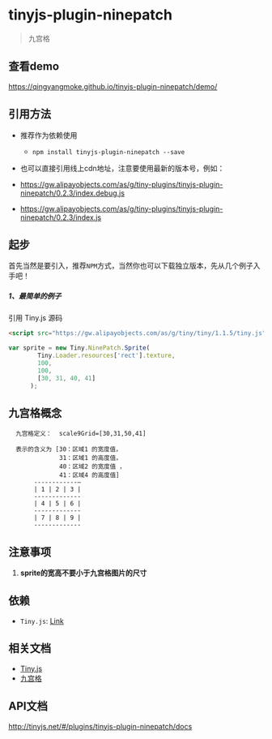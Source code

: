 # tinyjs-plugin-ninepatch

> 九宫格

## 查看demo

https://qingyangmoke.github.io/tinyjs-plugin-ninepatch/demo/

## 引用方法

- 推荐作为依赖使用

  - `npm install tinyjs-plugin-ninepatch --save`

- 也可以直接引用线上cdn地址，注意要使用最新的版本号，例如：

 - https://gw.alipayobjects.com/as/g/tiny-plugins/tinyjs-plugin-ninepatch/0.2.3/index.debug.js
 - https://gw.alipayobjects.com/as/g/tiny-plugins/tinyjs-plugin-ninepatch/0.2.3/index.js

## 起步
首先当然是要引入，推荐`NPM`方式，当然你也可以下载独立版本，先从几个例子入手吧！

##### 1、最简单的例子

引用 Tiny.js 源码
``` html
<script src="https://gw.alipayobjects.com/as/g/tiny/tiny/1.1.5/tiny.js"></script>
```

``` js
var sprite = new Tiny.NinePatch.Sprite(
        Tiny.Loader.resources['rect'].texture,
        100,
        100,
        [30, 31, 40, 41]
      );
```

## 九宫格概念
```
  九宫格定义：  scale9Grid=[30,31,50,41]

  表示的含义为 [30：区域1 的宽度值，
              31：区域1 的高度值，
              40：区域2 的宽度值 ，
              41：区域4 的高度值]
       ------------—
       | 1 | 2 | 3 |
       -------------
       | 4 | 5 | 6 |
       -------------
       | 7 | 8 | 9 |
       -------------
 ```

## 注意事项

1. **sprite的宽高不要小于九宫格图片的尺寸**

## 依赖
- `Tiny.js`: [Link](http://tinyjs.net/#/docs/api)

## 相关文档
- [Tiny.js](http://tinyjs.net/#/docs/api)
- [九宫格](http://developer.egret.com/cn/2d/bitmapTexture/scale9Grid)

## API文档
http://tinyjs.net/#/plugins/tinyjs-plugin-ninepatch/docs
